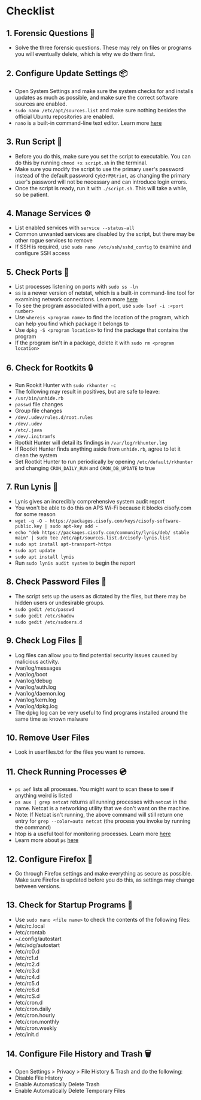 # Checklist

## 1. Forensic Questions 🔎

* Solve the three forensic questions. These may rely on files or programs you will eventually delete, which is why we do them first.

## 2. Configure Update Settings 📦

* Open System Settings and make sure the system checks for and installs updates as much as possible, and make sure the correct software sources are enabled.
* `sudo nano /etc/apt/sources.list` and make sure nothing besides the official Ubuntu repositories are enabled.
* `nano` is a built-in command-line text editor. Learn more [here](https://help.ubuntu.com/community/Nano)

## 3. Run Script 📜

* Before you do this, make sure you set the script to executable. You can do this by running `chmod +x script.sh` in the terminal.
* Make sure you modify the script to use the primary user's password instead of the default password `Cyb3rP@triot`, as changing the primary user's password will not be necessary and can introduce login errors.
* Once the script is ready, run it with `./script.sh`. This will take a while, so be patient.

## 4. Manage Services ⚙️

* List enabled services with `service --status-all`
* Common unwanted services are disabled by the script, but there may be other rogue services to remove
* If SSH is required, use `sudo nano /etc/ssh/sshd_config` to examine and configure SSH access

## 5. Check Ports 🚤

* List processes listening on ports with `sudo ss -ln`
* ss is a newer version of netstat, which is a built-in command-line tool for examining network connections. Learn more [here](https://phoenixnap.com/kb/ss-command)
* To see the program associated with a port, use `sudo lsof -i :<port number>`
* Use `whereis <program name>` to find the location of the program, which can help you find which package it belongs to
* Use `dpkg -S <program location>` to find the package that contains the program
* If the program isn't in a package, delete it with `sudo rm <program location>`

## 6. Check for Rootkits 🔒

* Run Rookit Hunter with `sudo rkhunter -c`
* The following may result in positives, but are safe to leave:
* `/usr/bin/unhide.rb`
* `passwd` file changes
* Group file changes
* `/dev/.udev/rules.d/root.rules`
* `/dev/.udev`
* `/etc/.java`
* `/dev/.initramfs`
* Rootkit Hunter will detail its findings in `/var/log/rkhunter.log`
* If Rootkit Hunter finds anything aside from `unhide.rb`, agree to let it clean the system
* Set Rootkit Hunter to run periodically by opening `/etc/default/rkhunter` and changing `CRON_DAILY_RUN` and `CRON_DB_UPDATE` to true

## 7. Run Lynis 📝

* Lynis gives an incredibly comprehensive system audit report
* You won't be able to do this on APS Wi-Fi because it blocks cisofy.com for some reason
* `wget -q -O - https://packages.cisofy.com/keys/cisofy-software-public.key | sudo apt-key add -`
* `echo "deb https://packages.cisofy.com/community/lynis/deb/ stable main" | sudo tee /etc/apt/sources.list.d/cisofy-lynis.list`
* `sudo apt install apt-transport-https`
* `sudo apt update`
* `sudo apt install lynis`
* Run `sudo lynis audit system` to begin the report

## 8. Check Password Files 🔑

* The script sets up the users as dictated by the files, but there may be hidden users or undesirable groups.
* `sudo gedit /etc/passwd`
* `sudo gedit /etc/shadow`
* `sudo gedit /etc/sudoers.d`

## 9. Check Log Files 📄

* Log files can allow you to find potential security issues caused by malicious activity.
* /var/log/messages
* /var/log/boot
* /var/log/debug
* /var/log/auth.log
* /var/log/daemon.log
* /var/log/kern.log
* /var/log/dpkg.log
* The dpkg log can be very useful to find programs installed around the same time as known malware

## 10. Remove User Files

* Look in userfiles.txt for the files you want to remove.

## 11. Check Running Processes 💿

* `ps aef` lists all processes. You might want to scan these to see if anything weird is listed
* `ps aux | grep netcat` returns all running processes with `netcat` in the name. Netcat is a networking utility that we don't want on the machine.
* Note: If Netcat isn't running, the above command will still return one entry for `grep --color=auto netcat` (the process you invoke by running the command)
* htop is a useful tool for monitoring processes. Learn more [here](https://www.tecmint.com/htop-cpu-monitoring-tool-in-linux/)
* Learn more about `ps` [here](https://www.computernetworkingnotes.com/linux-tutorials/ps-aux-command-and-ps-command-explained.html)

## 12. Configure Firefox 🦊

* Go through Firefox settings and make everything as secure as possible. Make sure Firefox is updated before you do this, as settings may change between versions.

## 13. Check for Startup Programs 🚀

* Use `sudo nano <file name>` to check the contents of the following files:
* /etc/rc.local
* /etc/crontab
* ~/.config/autostart
* /etc/xdg/autostart
* /etc/rc0.d
* /etc/rc1.d
* /etc/rc2.d
* /etc/rc3.d
* /etc/rc4.d
* /etc/rc5.d
* /etc/rc6.d
* /etc/rcS.d
* /etc/cron.d
* /etc/cron.daily
* /etc/cron.hourly
* /etc/cron.monthly
* /etc/cron.weekly
* /etc/init.d

## 14. Configure File History and Trash 🗑️

* Open Settings > Privacy > File History & Trash and do the following:
* Disable File History
* Enable Automatically Delete Trash
* Enable Automatically Delete Temporary Files
